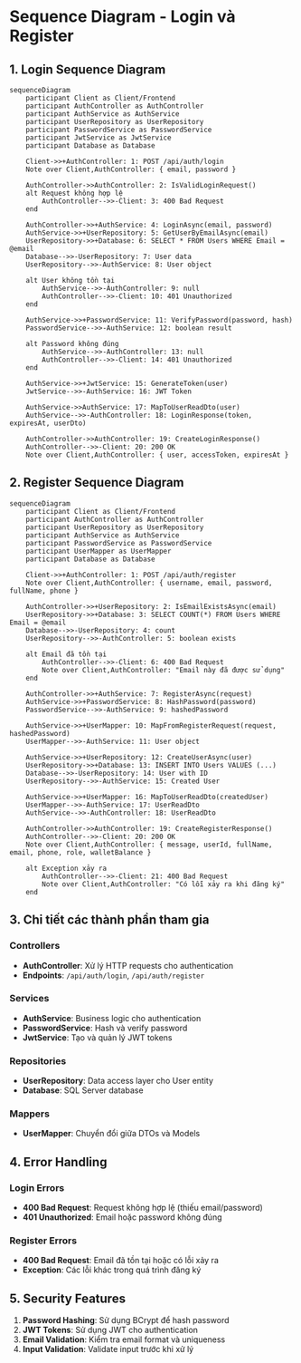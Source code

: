 # Sequence Diagram - Login và Register

## 1. Login Sequence Diagram

```mermaid
sequenceDiagram
    participant Client as Client/Frontend
    participant AuthController as AuthController
    participant AuthService as AuthService
    participant UserRepository as UserRepository
    participant PasswordService as PasswordService
    participant JwtService as JwtService
    participant Database as Database

    Client->>+AuthController: 1: POST /api/auth/login
    Note over Client,AuthController: { email, password }
    
    AuthController->>AuthController: 2: IsValidLoginRequest()
    alt Request không hợp lệ
        AuthController-->>-Client: 3: 400 Bad Request
    end
    
    AuthController->>+AuthService: 4: LoginAsync(email, password)
    AuthService->>+UserRepository: 5: GetUserByEmailAsync(email)
    UserRepository->>+Database: 6: SELECT * FROM Users WHERE Email = @email
    Database-->>-UserRepository: 7: User data
    UserRepository-->>-AuthService: 8: User object
    
    alt User không tồn tại
        AuthService-->>-AuthController: 9: null
        AuthController-->>-Client: 10: 401 Unauthorized
    end
    
    AuthService->>+PasswordService: 11: VerifyPassword(password, hash)
    PasswordService-->>-AuthService: 12: boolean result
    
    alt Password không đúng
        AuthService-->>-AuthController: 13: null
        AuthController-->>-Client: 14: 401 Unauthorized
    end
    
    AuthService->>+JwtService: 15: GenerateToken(user)
    JwtService-->>-AuthService: 16: JWT Token
    
    AuthService->>AuthService: 17: MapToUserReadDto(user)
    AuthService-->>-AuthController: 18: LoginResponse(token, expiresAt, userDto)
    
    AuthController->>AuthController: 19: CreateLoginResponse()
    AuthController-->>-Client: 20: 200 OK
    Note over Client,AuthController: { user, accessToken, expiresAt }
```

## 2. Register Sequence Diagram

```mermaid
sequenceDiagram
    participant Client as Client/Frontend
    participant AuthController as AuthController
    participant UserRepository as UserRepository
    participant AuthService as AuthService
    participant PasswordService as PasswordService
    participant UserMapper as UserMapper
    participant Database as Database

    Client->>+AuthController: 1: POST /api/auth/register
    Note over Client,AuthController: { username, email, password, fullName, phone }
    
    AuthController->>+UserRepository: 2: IsEmailExistsAsync(email)
    UserRepository->>+Database: 3: SELECT COUNT(*) FROM Users WHERE Email = @email
    Database-->>-UserRepository: 4: count
    UserRepository-->>-AuthController: 5: boolean exists
    
    alt Email đã tồn tại
        AuthController-->>-Client: 6: 400 Bad Request
        Note over Client,AuthController: "Email này đã được sử dụng"
    end
    
    AuthController->>+AuthService: 7: RegisterAsync(request)
    AuthService->>+PasswordService: 8: HashPassword(password)
    PasswordService-->>-AuthService: 9: hashedPassword
    
    AuthService->>+UserMapper: 10: MapFromRegisterRequest(request, hashedPassword)
    UserMapper-->>-AuthService: 11: User object
    
    AuthService->>+UserRepository: 12: CreateUserAsync(user)
    UserRepository->>+Database: 13: INSERT INTO Users VALUES (...)
    Database-->>-UserRepository: 14: User with ID
    UserRepository-->>-AuthService: 15: Created User
    
    AuthService->>+UserMapper: 16: MapToUserReadDto(createdUser)
    UserMapper-->>-AuthService: 17: UserReadDto
    AuthService-->>-AuthController: 18: UserReadDto
    
    AuthController->>AuthController: 19: CreateRegisterResponse()
    AuthController-->>-Client: 20: 200 OK
    Note over Client,AuthController: { message, userId, fullName, email, phone, role, walletBalance }
    
    alt Exception xảy ra
        AuthController-->>-Client: 21: 400 Bad Request
        Note over Client,AuthController: "Có lỗi xảy ra khi đăng ký"
    end
```

## 3. Chi tiết các thành phần tham gia

### Controllers
- **AuthController**: Xử lý HTTP requests cho authentication
- **Endpoints**: `/api/auth/login`, `/api/auth/register`

### Services
- **AuthService**: Business logic cho authentication
- **PasswordService**: Hash và verify password
- **JwtService**: Tạo và quản lý JWT tokens

### Repositories
- **UserRepository**: Data access layer cho User entity
- **Database**: SQL Server database

### Mappers
- **UserMapper**: Chuyển đổi giữa DTOs và Models

## 4. Error Handling

### Login Errors
- **400 Bad Request**: Request không hợp lệ (thiếu email/password)
- **401 Unauthorized**: Email hoặc password không đúng

### Register Errors
- **400 Bad Request**: Email đã tồn tại hoặc có lỗi xảy ra
- **Exception**: Các lỗi khác trong quá trình đăng ký

## 5. Security Features

1. **Password Hashing**: Sử dụng BCrypt để hash password
2. **JWT Tokens**: Sử dụng JWT cho authentication
3. **Email Validation**: Kiểm tra email format và uniqueness
4. **Input Validation**: Validate input trước khi xử lý

